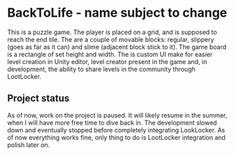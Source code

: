 # BackToLife - name subject to change
This is a puzzle game. The player is placed on a grid, and is supposed to reach the end tile.
The are a couple of movable blocks: regular, slippery (goes as far as it can) and slime
(adjacent block stick to it). The game board is a rectangle of set height and width.
The is custom UI make for easier level creation in Unity editor, level creator present
in the game and, in development, the ability to share levels in the community through
LootLocker.

## Project status
As of now, work on the project is paused. It will likely resume in the summer, when
I will have more free time to dive back in. The development slowed down and eventually
stopped before completely integrating LookLocker. As of now everything works fine,
only thing to do is LootLocker integration and polish later on.